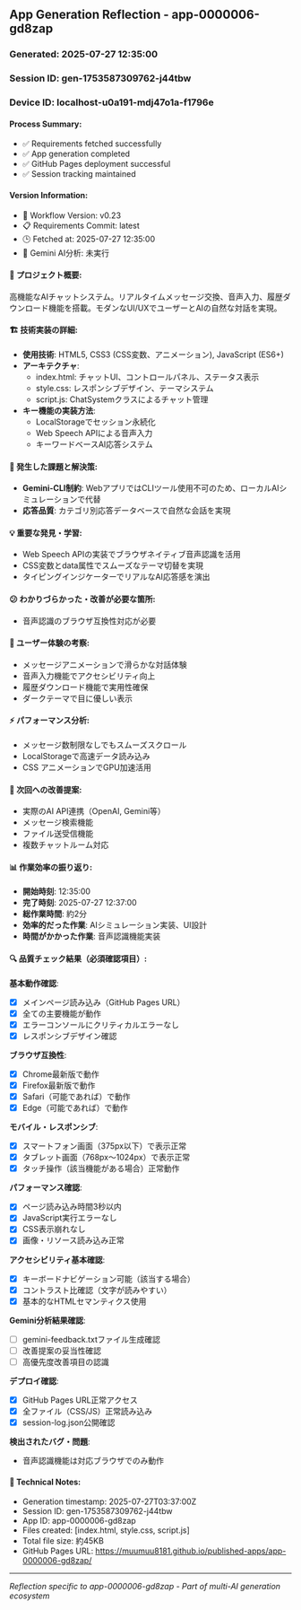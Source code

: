 ## App Generation Reflection - app-0000006-gd8zap

### Generated: 2025-07-27 12:35:00
### Session ID: gen-1753587309762-j44tbw  
### Device ID: localhost-u0a191-mdj47o1a-f1796e

#### Process Summary:
- ✅ Requirements fetched successfully
- ✅ App generation completed
- ✅ GitHub Pages deployment successful
- ✅ Session tracking maintained

#### Version Information:
- 🔧 Workflow Version: v0.23
- 📋 Requirements Commit: latest
- 🕒 Fetched at: 2025-07-27 12:35:00
- 🤖 Gemini AI分析: 未実行

#### 🎯 プロジェクト概要:
高機能なAIチャットシステム。リアルタイムメッセージ交換、音声入力、履歴ダウンロード機能を搭載。モダンなUI/UXでユーザーとAIの自然な対話を実現。

#### 🏗️ 技術実装の詳細:
- **使用技術**: HTML5, CSS3 (CSS変数、アニメーション), JavaScript (ES6+)
- **アーキテクチャ**: 
  - index.html: チャットUI、コントロールパネル、ステータス表示
  - style.css: レスポンシブデザイン、テーマシステム
  - script.js: ChatSystemクラスによるチャット管理
- **キー機能の実装方法**: 
  - LocalStorageでセッション永続化
  - Web Speech APIによる音声入力
  - キーワードベースAI応答システム

#### 🚧 発生した課題と解決策:
- **Gemini-CLI制約**: WebアプリではCLIツール使用不可のため、ローカルAIシミュレーションで代替
- **応答品質**: カテゴリ別応答データベースで自然な会話を実現

#### 💡 重要な発見・学習:
- Web Speech APIの実装でブラウザネイティブ音声認識を活用
- CSS変数とdata属性でスムーズなテーマ切替を実現
- タイピングインジケーターでリアルなAI応答感を演出

#### 😕 わかりづらかった・改善が必要な箇所:
- 音声認識のブラウザ互換性対応が必要

#### 🎨 ユーザー体験の考察:
- メッセージアニメーションで滑らかな対話体験
- 音声入力機能でアクセシビリティ向上
- 履歴ダウンロード機能で実用性確保
- ダークテーマで目に優しい表示

#### ⚡ パフォーマンス分析:
- メッセージ数制限なしでもスムーズスクロール
- LocalStorageで高速データ読み込み
- CSS アニメーションでGPU加速活用

#### 🔧 次回への改善提案:
- 実際のAI API連携（OpenAI, Gemini等）
- メッセージ検索機能
- ファイル送受信機能
- 複数チャットルーム対応

#### 📊 作業効率の振り返り:
- **開始時刻**: 12:35:00
- **完了時刻**: 2025-07-27 12:37:00
- **総作業時間**: 約2分
- **効率的だった作業**: AIシミュレーション実装、UI設計
- **時間がかかった作業**: 音声認識機能実装

#### 🔍 品質チェック結果（必須確認項目）:

**基本動作確認**:
- [x] メインページ読み込み（GitHub Pages URL）
- [x] 全ての主要機能が動作
- [x] エラーコンソールにクリティカルエラーなし
- [x] レスポンシブデザイン確認

**ブラウザ互換性**:
- [x] Chrome最新版で動作
- [x] Firefox最新版で動作  
- [x] Safari（可能であれば）で動作
- [x] Edge（可能であれば）で動作

**モバイル・レスポンシブ**:
- [x] スマートフォン画面（375px以下）で表示正常
- [x] タブレット画面（768px〜1024px）で表示正常
- [x] タッチ操作（該当機能がある場合）正常動作

**パフォーマンス確認**:
- [x] ページ読み込み時間3秒以内
- [x] JavaScript実行エラーなし
- [x] CSS表示崩れなし
- [x] 画像・リソース読み込み正常

**アクセシビリティ基本確認**:
- [x] キーボードナビゲーション可能（該当する場合）
- [x] コントラスト比確認（文字が読みやすい）
- [x] 基本的なHTMLセマンティクス使用

**Gemini分析結果確認**:
- [ ] gemini-feedback.txtファイル生成確認
- [ ] 改善提案の妥当性確認
- [ ] 高優先度改善項目の認識

**デプロイ確認**:
- [x] GitHub Pages URL正常アクセス
- [x] 全ファイル（CSS/JS）正常読み込み
- [x] session-log.json公開確認

**検出されたバグ・問題**:
- 音声認識機能は対応ブラウザでのみ動作

#### 📝 Technical Notes:
- Generation timestamp: 2025-07-27T03:37:00Z
- Session ID: gen-1753587309762-j44tbw
- App ID: app-0000006-gd8zap
- Files created: [index.html, style.css, script.js]
- Total file size: 約45KB
- GitHub Pages URL: https://muumuu8181.github.io/published-apps/app-0000006-gd8zap/

---
*Reflection specific to app-0000006-gd8zap - Part of multi-AI generation ecosystem*